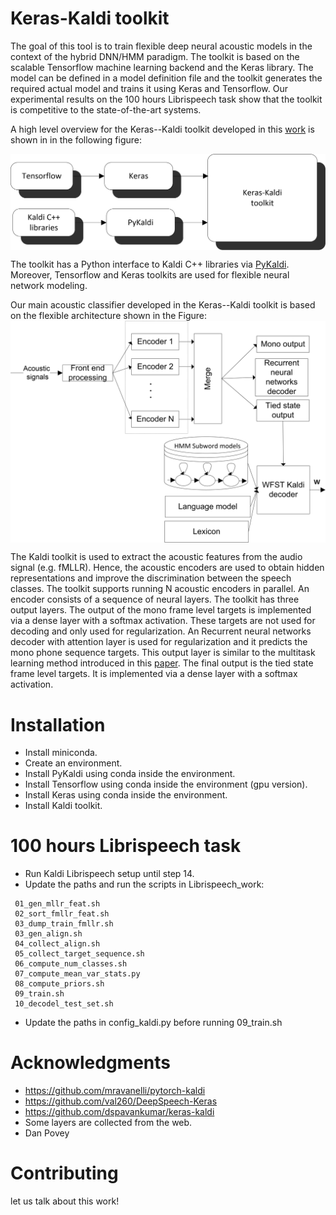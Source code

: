 # Keras-Kaldi toolkit

The goal of this tool is to  train flexible deep neural acoustic models in the context of the hybrid DNN/HMM paradigm. The toolkit is based on the scalable Tensorflow machine learning backend and the Keras library. The model can be defined in a model definition file and the toolkit generates the required actual model and trains it using Keras and Tensorflow. Our experimental results on the 100 hours Librispeech  task show that the toolkit is competitive to the state-of-the-art systems.

 A high level overview for the Keras--Kaldi toolkit developed in this [work](http://github.com/yhifny/keras-kaldi) is shown in in the following figure:

 <img src="images/keras_kaldi.png" img align="center">

 The toolkit has a Python interface   to Kaldi C++ libraries via  [PyKaldi](https://pykaldi.github.io). Moreover, Tensorflow and Keras toolkits are used for flexible neural network modeling.

 Our main acoustic  classifier developed in the Keras--Kaldi toolkit is based on the flexible  architecture  shown in the Figure:  <img src="images/toolkit_new.png" img align="center">

 The Kaldi toolkit is used to extract the acoustic features from the  audio signal (e.g.  fMLLR). Hence, the acoustic encoders are used to obtain hidden representations and improve the discrimination between the speech classes. The toolkit supports running N acoustic encoders in parallel. An encoder consists of a sequence of neural layers.  The toolkit has three output layers. The output of the mono frame level targets  is implemented via a dense layer with a softmax activation. These targets are not used for decoding and only used for regularization. An Recurrent neural networks decoder with attention layer  is used for regularization and it predicts the mono phone sequence targets. This output layer is similar to the multitask learning method introduced in this [paper](https://arxiv.org/abs/1609.06773). The final output is the tied state frame level targets. It is implemented via a dense layer with a softmax activation.


# Installation

  - Install miniconda.
  - Create an environment.
  - Install PyKaldi using conda inside the environment.
  - Install Tensorflow  using conda inside the environment (gpu version).
  - Install Keras using conda inside the environment.
  - Install Kaldi toolkit.


# 100 hours Librispeech  task
  - Run Kaldi Librispeech setup until step 14.
  - Update the paths and run the scripts in Librispeech_work:

```
 01_gen_mllr_feat.sh
 02_sort_fmllr_feat.sh
 03_dump_train_fmllr.sh
 03_gen_align.sh
 04_collect_align.sh
 05_collect_target_sequence.sh
 06_compute_num_classes.sh
 07_compute_mean_var_stats.py
 08_compute_priors.sh
 09_train.sh
 10_decodel_test_set.sh

```
  - Update the  paths in config_kaldi.py before running 09_train.sh


# Acknowledgments
  - https://github.com/mravanelli/pytorch-kaldi
  - https://github.com/val260/DeepSpeech-Keras
  - https://github.com/dspavankumar/keras-kaldi
  - Some layers  are collected from the web.
  - Dan Povey




  # Contributing
   let us talk about this work!   
